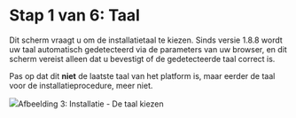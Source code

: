 # Stap 1 van 6: Taal

Dit scherm vraagt u om de installatietaal te kiezen. Sinds versie 1.8.8 wordt uw taal automatisch gedetecteerd via de parameters van uw browser, en dit scherm vereist alleen dat u bevestigt of de gedetecteerde taal correct is.

Pas op dat dit **niet** de laatste taal van het platform is, maar eerder de taal voor de installatieprocedure, meer niet.

![](../../../../.gitbook/assets/images2%20%281%29.png)Afbeelding 3: Installatie - De taal kiezen
